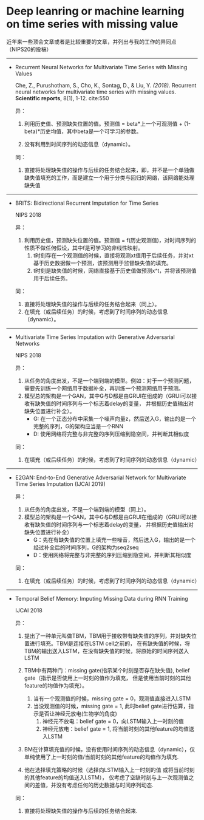 # Deep leanring or machine learning on time series with missing value

近年来一些顶会文章或者是比较重要的文章，并列出与我的工作的异同点（NIPS20的投稿）

---------

+ Recurrent Neural Networks for Multivariate Time Series with Missing Values

  Che, Z., Purushotham, S., Cho, K., Sontag, D., & Liu, Y. *(2018)*. 
  Recurrent neural networks for multivariate time series with missing values. **Scientific reports**, 8(1), 1-12. cite:550
  
  异：
  
  1. 利用历史值、预测缺失位置的值。预测值 = beta\*上一个可观测值 + (1-beta)\*历史均值，其中beta是一个可学习的参数。
  
  2. 没有利用到时间序列的动态信息（dynamic）。

  同：
  
  1. 直接将处理缺失值的操作与后续的任务结合起来，即，并不是一个单独做缺失值填充的工作，而是建立一个用于分类与回归的网络，该网络能处理缺失值

-----------

+ BRITS: Bidirectional Recurrent Imputation for Time Series 

  NIPS 2018
  
  异：
  1. 利用历史值，预测缺失位置的值。预测值 = f(历史观测值)，对时间序列的性质不做任何假设，其中f是可学习的非线性映射。
      1. t时刻存在一个观测值的时候，直接将观测xt值用于后续任务，并对xt基于历史数据做一个预测，该预测用于监督缺失值的填充。
      2. t时刻是缺失值的时候，网络直接基于历史值做预测x^t，并将该预测值用于后续任务。

  同：
  1. 直接将处理缺失值的操作与后续的任务结合起来（同上）。
  2. 在填充（或后续任务）的时候，考虑到了时间序列的动态信息（dynamic）。

----------

+ Multivariate Time Series Imputation with Generative Adversarial Networks 
  
  NIPS 2018
  
  异：
  1. 从任务的角度出发，不是一个端到端的模型。例如：对于一个预测问题，需要先训练一个网络用于数据补全，再训练一个预测网络用于预测。
  2. 模型总的架构是一个GAN，其中G与D都是由GRUI在组成的（GRUI可以接收有缺失值的时间序列与一个标志着delay的变量，
  并根据历史值输出对缺失位置进行补全）。
      - G: 在一个正态分布中采集一个噪声向量z，然后送入G，输出的是一个完整的序列，G的架构应当是一个RNN
      - D: 使用网络将完整与非完整的序列压缩到隐空间，并判断其相似度

  同：
  1. 在填充（或后续任务）的时候，考虑到了时间序列的动态信息（dynamic）
  
------------

+ E2GAN: End-to-End Generative Adversarial Network for Multivariate Time Series Imputation (IJCAI 2019)

  异：
  1. 从任务的角度出发，不是一个端到端的模型（同上）。
  2. 模型总的架构是一个GAN，其中G与D都是由GRUI在组成的（GRUI可以接收有缺失值的时间序列与一个标志着delay的变量，
  并根据历史值输出对缺失位置进行补全）
      - G：先在有缺失值的位置上填充一些噪音，然后送入G，输出的是一个经过补全后的时间序列，G的架构为seq2seq
      - D：使用网络将完整与非完整的序列压缩到隐空间，并判断其相似度

  同：
  1. 在填充（或后续任务）的时候，考虑到了时间序列的动态信息（dynamic）
  
-------

+ Temporal Belief Memory: Imputing Missing Data during RNN Training 
  
  IJCAI 2018
  
  异：
  1. 提出了一种单元叫做TBM，TBM用于接收带有缺失值的序列，并对缺失位置进行填充。TBM是连接在LSTM cell之前的，
  在有缺失值的时候，将TBM的输出送入LSTM，在没有缺失值的时候，将原始的时间序列送入LSTM
  2. TBM中有两种门：missing gate(指示某个时刻是否存在缺失值), belief gate（指示是否使用上一时刻的值作为填充，
  但是使用当前时刻的其他feature的均值作为填充）。
      1. 当有一个观测值的时候，missing gate = 0，观测值直接进入LSTM
      2. 当没观测值的时候，missing gate = 1, 此时belief gate进行估算，指示是否让神经元放电(生物学的角度)
          1. 神经元不放电：belief gate = 0，向LSTM输入上一时刻的值
          2. 神经元放电：belief gate = 1, 将当前时刻的其他feature的均值送入LSTM
      
  3. BM在计算填充值的时候，没有使用时间序列的动态信息（dynamic），仅单纯使用了上一时刻的值/当前时刻的其他feature的均值作为填充.
  
  4. 他在选择填充策略的时候（选择向LSTM输入上一时刻的值 或将当前时刻的其他feature的均值送入LSTM），
  仅考虑了空缺时刻与上一次观测值之间的差值，并没有考虑任何的历史数据与时间序列动态.

  同：
  1. 直接将处理缺失值的操作与后续的任务结合起来.



